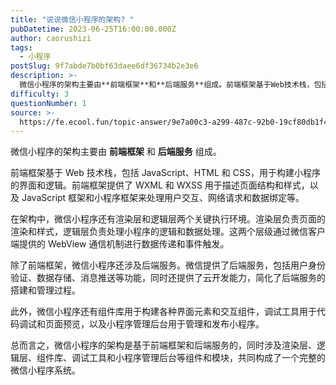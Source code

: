 ```yaml
---
title: "说说微信小程序的架构? "
pubDatetime: 2023-06-25T16:00:00.000Z
author: caorushizi
tags:
  - 小程序
postSlug: 9f7abde7b0bf63daee6df36734b2e3e6
description: >-
  微信小程序的架构主要由**前端框架**和**后端服务**组成。前端框架基于Web技术栈，包括JavaScript、HTML和CSS，用于构建小程序的界面和逻辑。前端框架提供了WXML和WXSS用于描述
difficulty: 3
questionNumber: 1
source: >-
  https://fe.ecool.fun/topic-answer/9e7a00c3-a299-487c-92b0-19cf80db1f45?orderBy=updateTime&order=desc&tagId=23
---
```


微信小程序的架构主要由 **前端框架** 和 **后端服务** 组成。

前端框架基于 Web 技术栈，包括 JavaScript、HTML 和 CSS，用于构建小程序的界面和逻辑。前端框架提供了 WXML 和 WXSS 用于描述页面结构和样式，以及 JavaScript 框架和小程序框架来处理用户交互、网络请求和数据绑定等。

在架构中，微信小程序还有渲染层和逻辑层两个关键执行环境。渲染层负责页面的渲染和样式，逻辑层负责处理小程序的逻辑和数据处理。这两个层级通过微信客户端提供的 WebView 通信机制进行数据传递和事件触发。

除了前端框架，微信小程序还涉及后端服务。微信提供了后端服务，包括用户身份验证、数据存储、消息推送等功能，同时还提供了云开发能力，简化了后端服务的搭建和管理过程。

此外，微信小程序还有组件库用于构建各种界面元素和交互组件，调试工具用于代码调试和页面预览，以及小程序管理后台用于管理和发布小程序。

总而言之，微信小程序的架构是基于前端框架和后端服务的，同时涉及渲染层、逻辑层、组件库、调试工具和小程序管理后台等组件和模块，共同构成了一个完整的微信小程序系统。
